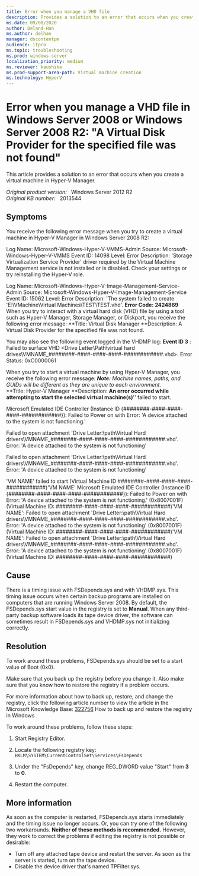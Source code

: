 ```yaml
---
title: Error when you manage a VHD file
description: Provides a solution to an error that occurs when you create a virtual machine in Hyper-V Manager.
ms.date: 09/08/2020
author: Deland-Han
ms.author: delhan
manager: dscontentpm
audience: itpro
ms.topic: troubleshooting
ms.prod: windows-server
localization_priority: medium
ms.reviewer: kaushika
ms.prod-support-area-path: Virtual machine creation
ms.technology: HyperV
---
```

# Error when you manage a VHD file in Windows Server 2008 or Windows Server 2008 R2: "A Virtual Disk Provider for the specified file was not found"

This article provides a solution to an error that occurs when you create a virtual machine in Hyper-V Manager.

_Original product version:_ &nbsp; Windows Server 2012 R2  
_Original KB number:_ &nbsp; 2013544

## Symptoms

You receive the following error message when you try to create a virtual machine in Hyper-V Manager in Windows Server 2008 R2:

Log Name: Microsoft-Windows-Hyper-V-VMMS-Admin
Source: Microsoft-Windows-Hyper-V-VMMS
Event ID: 14098
Level: Error
Description:
'Storage Virtualization Service Provider' driver required by the Virtual Machine Management service is not installed or is disabled. Check your settings or try reinstalling the Hyper-V role.  

Log Name: Microsoft-Windows-Hyper-V-Image-Management-Service-Admin
Source: Microsoft-Windows-Hyper-V-Image-Management-Service
Event ID: 15062
Level: Error
Description:
'The system failed to create 'E:\VMachine\Virtual Machines\TEST\TEST.vhd'. **Error Code: 2424869**  
 When you try to interact with a virtual hard disk (VHD) file by using a tool such as Hyper-V Manager, Storage Manager, or Diskpart, you receive the following error message: 
 **Title: Virtual Disk Manager 
 **Description: A Virtual Disk Provider for the specified file was not found.  

You may also see the following event logged in the VHDMP log: 
 **Event ID 3** : Failed to surface VHD \<Drive Letter\Path\virtual hard drives\VMNAME_########-####-####-####-############.vhd>. Error Status: 0xC0000061  

When you try to start a virtual machine by using Hyper-V Manager, you receive the following error message: 
 ***Note:*** *Machine names, paths, and GUIDs will be different as they are unique to each environment.*  
 **Title: Hyper-V Manager 
 **Description: **An error occurred while attempting to start the selected virtual machine(s)**'<VM Name>' failed to start. 

Microsoft Emulated IDE Controller (Instance ID {########-####-####-####-############}): Failed to Power on with Error: 'A device attached to the system is not functioning.' 

Failed to open attachment 'Drive Letter:\path\Virtual Hard drivers\VMNAME_########-####-####-####-############.vhd'. Error: 'A device attached to the system is not functioning' 

Failed to open attachment 'Drive Letter:\path\Virtual Hard drivers\VMNAME_########-####-####-####-############.vhd'. Error: 'A device attached to the system is not functioning' 

'VM NAME' failed to start (Virtual Machine ID ########-####-####-####-############)'VM NAME' Microsoft Emulated IDE Controller (Instance ID {########-####-####-####-############}): Failed to Power on with Error: 'A device attached to the system is not functioning.' (0x8007001F) (Virtual Machine ID: ########-####-####-####-############)'VM NAME': Failed to open attachment 'Drive Letter:\path\Virtual Hard drivers\VMNAME_########-####-####-####-############.vhd'. Error: 'A device attached to the system is not functioning' (0x8007001F) (Virtual Machine ID: ########-####-####-####-############)'VM NAME': Failed to open attachment 'Drive Letter:\path\Virtual Hard drivers\VMNAME_########-####-####-####-############.vhd'. Error: 'A device attached to the system is not functioning' (0x8007001F) (Virtual Machine ID: ########-####-####-####-############) 

## Cause

There is a timing issue with FSDepends.sys and with VHDMP.sys. This timing issue occurs when certain backup programs are installed on computers that are running Windows Server 2008. By default, the FSDepends.sys start value in the registry is set to **Manual**. When any third-party backup software loads its tape device driver, the software can sometimes result in FSDepends.sys and VHDMP.sys not initializing correctly. 

## Resolution  

To work around these problems, FSDepends.sys should be set to a start value of Boot (0x0). 

Make sure that you back up the registry before you change it. Also make sure that you know how to restore the registry if a problem occurs.  

For more information about how to back up, restore, and change the registry, click the following article number to view the article in the Microsoft Knowledge Base: [322756](https://support.microsoft.com/kb/322756/) How to back up and restore the registry in Windows

To work around these problems, follow these steps: 
 1) Start Registry Editor.
2) Locate the following registry key: 
 `HKLM\SYSTEM\CurrentControlSet\Services\FsDepends`  

3) Under the "FsDepends" key, change REG_DWORD value "Start" from **3** to **0**.
4) Restart the computer. 

## More information

As soon as the computer is restarted, FSDepends.sys starts immediately and the timing issue no longer occurs. 
 Or, you can try one of the following two workarounds. **Neither of these methods is recommended.** However, they work to correct the problems if editing the registry is not possible or desirable: 
- Turn off any attached tape device and restart the server. As soon as the server is started, turn on the tape device. 
- Disable the device driver that's named TPFilter.sys. 

